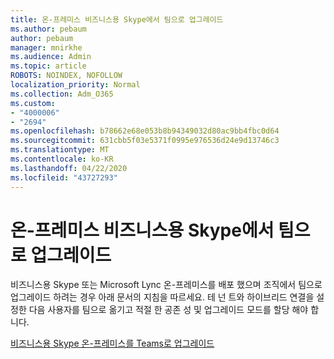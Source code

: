 ```yaml
---
title: 온-프레미스 비즈니스용 Skype에서 팀으로 업그레이드
ms.author: pebaum
author: pebaum
manager: mnirkhe
ms.audience: Admin
ms.topic: article
ROBOTS: NOINDEX, NOFOLLOW
localization_priority: Normal
ms.collection: Adm_O365
ms.custom:
- "4000006"
- "2694"
ms.openlocfilehash: b78662e68e053b8b94349032d80ac9bb4fbc0d64
ms.sourcegitcommit: 631cbb5f03e5371f0995e976536d24e9d13746c3
ms.translationtype: MT
ms.contentlocale: ko-KR
ms.lasthandoff: 04/22/2020
ms.locfileid: "43727293"
---
```

# <a name="upgrade-from-skype-for-business-on-premises-to-teams"></a>온-프레미스 비즈니스용 Skype에서 팀으로 업그레이드

비즈니스용 Skype 또는 Microsoft Lync 온-프레미스를 배포 했으며 조직에서 팀으로 업그레이드 하려는 경우 아래 문서의 지침을 따르세요. 테 넌 트와 하이브리드 연결을 설정한 다음 사용자를 팀으로 옮기고 적절 한 공존 성 및 업그레이드 모드를 할당 해야 합니다. 

[비즈니스용 Skype 온-프레미스를 Teams로 업그레이드](https://docs.microsoft.com/MicrosoftTeams/upgrade-to-teams-execute-skypeforbusinesshybridonprem)


